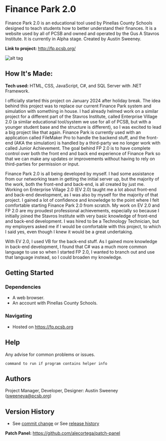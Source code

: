 # Finance Park 2.0
Finance Park 2.0 is an educational tool used by Pinellas County Schools designed to teach students how to better understand their finances. It is a website used by all of PCSB and owned and operated by the Gus A Stavros Institute. 
It is currently in Alpha stage. 
Created by Austin Sweeney.

**Link to project:** http://fp.pcsb.org/

![alt tag](https://fp.pcsb.org)

## How It's Made:

**Tech used:** HTML, CSS, JavaScript, C#, and SQL Server with .NET Framework.

I officially started this project on January 2024 after holiday break. The idea behind this project was to replace our current Finance Park system and simulation with something in house. I had already helmed work on a similar project for a different part of the Stavros Institute, called Enterprise Village 2.0 (a similar educational tool/system we use for all of PCSB, but with a younger student base and the structure is different), so I was excited to lead a big project like that again. Finance Park is currently used with an application called FileMaker Pro to handle the backend stuff, and the front-end (AKA the simulation) is handled by a third-party we no longer work with called Junior Achievement. The goal behind FP 2.0 is to have complete control over both the front end and back end experience of Finance Park so that we can make any updates or improvements without having to rely on third-parties for permission or input.

Finance Park 2.0 is all being developed by myself. I had some assistance from our networking team in getting the initial server up, but the majority of the work, both the front-end and back-end, is all created by just me. Working on Enterprise Village 2.0 (EV 2.0) taught me a lot about front-end and back-end development, as I was also by myself for the majority of that project. I gained a lot of confidence and knowledge to the point where I felt comfortable starting Finance Park 2.0 from scratch. My work on EV 2.0 and FP 2.0 are my proudest professional achievements, especially so because I initially joined the Stavros Institute with very basic knowledge of front-end and back-end development. I was hired to be a Technology Technician, but my employers asked me if I would be comfortable with this project, to which I said yes, even though I knew it would be a great undertaking.

With EV 2.0, I used VB for the back-end stuff. As I gained more knowledge in back-end development, I found that C# was a much more common language to use so when I started FP 2.0, I wanted to branch out and use that language instead, so I could broaden my knowledge.

## Getting Started

### Dependencies

* A web browser.
* An account with Pinellas County Schools.

### Navigating

* Hosted on https://fp.pcsb.org

## Help

Any advise for common problems or issues.
```
command to run if program contains helper info
```

## Authors

Project Manager, Developer, Designer: Austin Sweeney (sweeneya@pcsb.org)

## Version History

* See [commit change]() or See [release history]()


**Patch Panel:** https://github.com/alecortega/patch-panel



